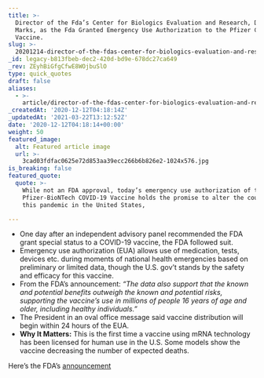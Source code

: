 ```yaml
---
title: >-
  Director of the Fda’s Center for Biologics Evaluation and Research, Dr. Peter
  Marks, as the Fda Granted Emergency Use Authorization to the Pfizer Covid-19
  Vaccine.
slug: >-
  20201214-director-of-the-fdas-center-for-biologics-evaluation-and-research-dr-peter-marks-as-the-fda-granted-emergency-use-authorization-to-the-pfizer-covid-19-vaccine
_id: legacy-b813fbeb-dec2-420d-bd9e-678dc27ca649
_rev: ZEyhBiGfgCfwE8WOjbuSlO
type: quick_quotes
draft: false
aliases:
  - >-
    article/director-of-the-fdas-center-for-biologics-evaluation-and-research-dr-peter-marks-as-the-fda-granted-emergency-use-authorization-to-the-pfizer-covid-19-vaccine/
_createdAt: '2020-12-12T04:18:14Z'
_updatedAt: '2021-03-22T13:12:52Z'
date: '2020-12-12T04:18:14+00:00'
weight: 50
featured_image:
  alt: Featured article image
  url: >-
    3cad03fdfac0625e72d853aa39ecc266b6b826e2-1024x576.jpg
is_breaking: false
featured_quote:
  quote: >-
    While not an FDA approval, today’s emergency use authorization of the
    Pfizer-BioNTech COVID-19 Vaccine holds the promise to alter the course of
    this pandemic in the United States,

---
```

* One day after an independent advisory panel recommended the FDA grant special status to a COVID-19 vaccine, the FDA followed suit.
* Emergency use authorization (EUA) allows use of medication, tests, devices etc. during moments of national health emergencies based on preliminary or limited data, though the U.S. gov’t stands by the safety and efficacy for this vaccine.
* From the FDA’s announcement: _“The data also support that the known and potential benefits outweigh the known and potential risks, supporting the vaccine’s use in millions of people 16 years of age and older, including healthy individuals.”_
* The President in an oval office message said vaccine distribution will begin within 24 hours of the EUA.
* **Why It Matters:** This is the first time a vaccine using mRNA technology has been licensed for human use in the U.S. Some models show the vaccine decreasing the number of expected deaths.

Here’s the FDA’s [announcement](https://www.fda.gov/news-events/press-announcements/fda-takes-key-action-fight-against-covid-19-issuing-emergency-use-authorization-first-covid-19)